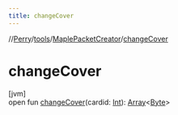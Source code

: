 ```yaml
---
title: changeCover
---
```

//[Perry](../../../index.html)/[tools](../index.html)/[MaplePacketCreator](index.html)/[changeCover](change-cover.html)



# changeCover



[jvm]\
open fun [changeCover](change-cover.html)(cardid: [Int](https://kotlinlang.org/api/latest/jvm/stdlib/kotlin/-int/index.html)): [Array](https://kotlinlang.org/api/latest/jvm/stdlib/kotlin/-array/index.html)<[Byte](https://kotlinlang.org/api/latest/jvm/stdlib/kotlin/-byte/index.html)>




